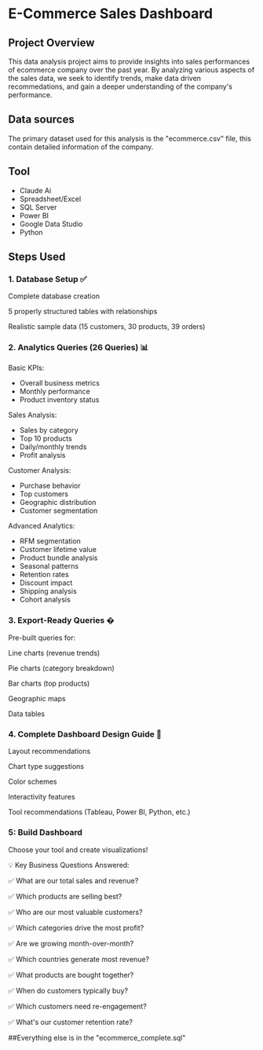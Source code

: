 # E-Commerce Sales Dashboard

## Project Overview

This data analysis project aims to provide insights into sales performances of ecommerce company over the past year. By analyzing various aspects of the sales data, we seek to identify trends, make data driven recommedations, and gain a deeper understanding of the company's performance. 

## Data sources 
The primary dataset used for this analysis is the "ecommerce.csv" file, this contain detailed information of the company.

## Tool

- Claude Ai
- Spreadsheet/Excel
- SQL Server
- Power BI
- Google Data Studio
- Python

## Steps  Used 

### 1. Database Setup ✅

Complete database creation

5 properly structured tables with relationships

Realistic sample data (15 customers, 30 products, 39 orders)

### 2. Analytics Queries (26 Queries) 📊
Basic KPIs:

- Overall business metrics
- Monthly performance
- Product inventory status

Sales Analysis:

- Sales by category
- Top 10 products
- Daily/monthly trends
- Profit analysis

Customer Analysis:

- Purchase behavior
- Top customers
- Geographic distribution
- Customer segmentation

Advanced Analytics:

- RFM segmentation
- Customer lifetime value
- Product bundle analysis
- Seasonal patterns
- Retention rates
- Discount impact
- Shipping analysis
- Cohort analysis

### 3. Export-Ready Queries �

Pre-built queries for:

Line charts (revenue trends)

Pie charts (category breakdown)

Bar charts (top products)

Geographic maps

Data tables

### 4. Complete Dashboard Design Guide 🎨

Layout recommendations

Chart type suggestions

Color schemes

Interactivity features

Tool recommendations (Tableau, Power BI, Python, etc.)

### 5: Build Dashboard

Choose your tool and create visualizations!

💡 Key Business Questions Answered:

✅ What are our total sales and revenue?

✅ Which products are selling best?

✅ Who are our most valuable customers?

✅ Which categories drive the most profit?

✅ Are we growing month-over-month?

✅ Which countries generate most revenue?

✅ What products are bought together?

✅ When do customers typically buy?

✅ Which customers need re-engagement?

✅ What's our customer retention rate?

##Everything else is in the "ecommerce_complete.sql"
